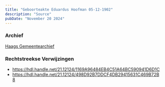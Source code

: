 ```yaml
---
title: "Geboorteakte Eduardus Hoofman 05-12-1902"
description: "Source"
pubDate: "November 20 2024"
---
```


### Archief
[Haags Gemeentearchief](https://haagsgemeentearchief.nl)

### Rechtstreekse Verwijzingen
- https://hdl.handle.net/21.12124/1169A96484EB4C51A64BC590941D6D1C
- https://hdl.handle.net/21.12124/498D92B7DDCF4DB29415631C469B72B8